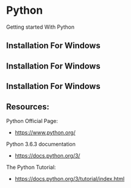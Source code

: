 # Python
Getting started With Python

## Installation For Windows
## Installation For Windows
## Installation For Windows

## Resources:
Python Official Page:
- https://www.python.org/

Python 3.6.3 documentation
- https://docs.python.org/3/

The Python Tutorial:
- https://docs.python.org/3/tutorial/index.html
